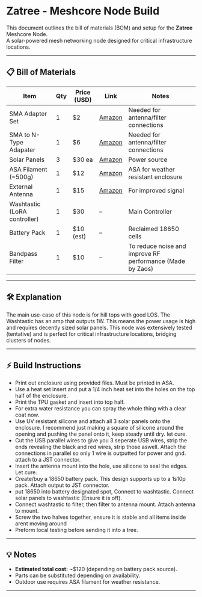 # Zatree - Meshcore Node Build

This document outlines the bill of materials (BOM) and setup for the **Zatree** Meshcore Node.  
A solar-powered mesh networking node designed for critical infrastructure locations. 

---

## 📋 Bill of Materials

| Item | Qty | Price (USD) | Link | Notes |
|------|-----|-------------|------|-------|
| SMA Adapter Set | 1 | $2 | [Amazon](https://www.amazon.com/dp/B0FBWVY4W5) | Needed for antenna/filter connections |
| SMA to N-Type Adapater | 1 | $6 | [Amazon](https://www.amazon.com/dp/B0B9RXN26M) | Needed for antenna/filter connections |
| Solar Panels | 3 | $30 ea | [Amazon](https://www.amazon.com/dp/B0C4L1L1BD) | Power source |
| ASA Filament (~500g) | 1 | $12 | [Amazon](https://www.amazon.com/dp/B09DKPYYBP) | ASA for weather resistant enclosure |
| External Antenna | 1 | $15 | [Amazon](https://www.amazon.com/dp/B08H8J6ZV6) | For improved signal |
| Washtastic (LoRA controller) | 1 | $30 | – | Main Controller  |
| Battery Pack | 1 | $10 (est) | – | Reclaimed 18650 cells |
| Bandpass Filter | 1 | $10 | – | To reduce noise and improve RF performance (Made by Zaos) |

---

## 🛠️ Explanation

The main use-case of this node is for hill tops with good LOS. The Washtastic has an amp that outputs 1W. This means the power usage is high and requires decently sized solar panels. This node was extensively tested (tentative) and is perfect for critical infrastructure locations, bridging clusters of nodes.  

---

## ⚡ Build Instructions

- Print out enclosure using provided files. Must be printed in ASA. 
- Use a heat set insert and put a 1/4 inch heat set into the holes on the top half of the enclosure.
- Print the TPU gasket and insert into top half.
- For extra water resistance you can spray the whole thing with a clear coat now. 
- Use UV resistant silicone and attach all 3 solar panels onto the enclosure. I recommend just making a square of silicone around the opening and pushing the panel onto it, keep steady until dry. let cure.
- Cut the USB parallel wires to give you 3 seperate USB wires, strip the ends revealing the black and red wires, strip those aswell. Attach the connections in parallel so only 1 wire is outputted for power and gnd. attach to a JST connector.
- Insert the antenna mount into the hole, use silicone to seal the edges. Let cure.
- Create/buy a 18650 battery pack. This design supports up to a 1s10p pack. Attach output to JST connector.
- put 18650 into battery designated spot, Connect to washtastic. Connect solar panels to washtastic (Ensure it is off).
- Connect washtastic to filter, then filter to antenna mount. Attach antenna to mount.
- Screw the two halves together, ensure it is stable and all items inside arent moving around
- Preform local testing before sending it into a tree. 

---

## 💡 Notes

- **Estimated total cost:** ~$120 (depending on battery pack source).
- Parts can be substituted depending on availability.
- Outdoor use requires ASA filament for weather resistance.

---